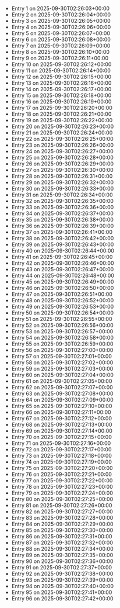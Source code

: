 - Entry 1 on 2025-09-30T02:26:03+00:00
- Entry 2 on 2025-09-30T02:26:04+00:00
- Entry 3 on 2025-09-30T02:26:05+00:00
- Entry 4 on 2025-09-30T02:26:06+00:00
- Entry 5 on 2025-09-30T02:26:07+00:00
- Entry 6 on 2025-09-30T02:26:08+00:00
- Entry 7 on 2025-09-30T02:26:09+00:00
- Entry 8 on 2025-09-30T02:26:10+00:00
- Entry 9 on 2025-09-30T02:26:11+00:00
- Entry 10 on 2025-09-30T02:26:12+00:00
- Entry 11 on 2025-09-30T02:26:14+00:00
- Entry 12 on 2025-09-30T02:26:15+00:00
- Entry 13 on 2025-09-30T02:26:16+00:00
- Entry 14 on 2025-09-30T02:26:17+00:00
- Entry 15 on 2025-09-30T02:26:18+00:00
- Entry 16 on 2025-09-30T02:26:19+00:00
- Entry 17 on 2025-09-30T02:26:20+00:00
- Entry 18 on 2025-09-30T02:26:21+00:00
- Entry 19 on 2025-09-30T02:26:22+00:00
- Entry 20 on 2025-09-30T02:26:23+00:00
- Entry 21 on 2025-09-30T02:26:24+00:00
- Entry 22 on 2025-09-30T02:26:25+00:00
- Entry 23 on 2025-09-30T02:26:26+00:00
- Entry 24 on 2025-09-30T02:26:27+00:00
- Entry 25 on 2025-09-30T02:26:28+00:00
- Entry 26 on 2025-09-30T02:26:29+00:00
- Entry 27 on 2025-09-30T02:26:30+00:00
- Entry 28 on 2025-09-30T02:26:31+00:00
- Entry 29 on 2025-09-30T02:26:32+00:00
- Entry 30 on 2025-09-30T02:26:33+00:00
- Entry 31 on 2025-09-30T02:26:34+00:00
- Entry 32 on 2025-09-30T02:26:35+00:00
- Entry 33 on 2025-09-30T02:26:36+00:00
- Entry 34 on 2025-09-30T02:26:37+00:00
- Entry 35 on 2025-09-30T02:26:38+00:00
- Entry 36 on 2025-09-30T02:26:39+00:00
- Entry 37 on 2025-09-30T02:26:41+00:00
- Entry 38 on 2025-09-30T02:26:42+00:00
- Entry 39 on 2025-09-30T02:26:43+00:00
- Entry 40 on 2025-09-30T02:26:44+00:00
- Entry 41 on 2025-09-30T02:26:45+00:00
- Entry 42 on 2025-09-30T02:26:46+00:00
- Entry 43 on 2025-09-30T02:26:47+00:00
- Entry 44 on 2025-09-30T02:26:48+00:00
- Entry 45 on 2025-09-30T02:26:49+00:00
- Entry 46 on 2025-09-30T02:26:50+00:00
- Entry 47 on 2025-09-30T02:26:51+00:00
- Entry 48 on 2025-09-30T02:26:52+00:00
- Entry 49 on 2025-09-30T02:26:53+00:00
- Entry 50 on 2025-09-30T02:26:54+00:00
- Entry 51 on 2025-09-30T02:26:55+00:00
- Entry 52 on 2025-09-30T02:26:56+00:00
- Entry 53 on 2025-09-30T02:26:57+00:00
- Entry 54 on 2025-09-30T02:26:58+00:00
- Entry 55 on 2025-09-30T02:26:59+00:00
- Entry 56 on 2025-09-30T02:27:00+00:00
- Entry 57 on 2025-09-30T02:27:01+00:00
- Entry 58 on 2025-09-30T02:27:02+00:00
- Entry 59 on 2025-09-30T02:27:03+00:00
- Entry 60 on 2025-09-30T02:27:04+00:00
- Entry 61 on 2025-09-30T02:27:05+00:00
- Entry 62 on 2025-09-30T02:27:07+00:00
- Entry 63 on 2025-09-30T02:27:08+00:00
- Entry 64 on 2025-09-30T02:27:09+00:00
- Entry 65 on 2025-09-30T02:27:10+00:00
- Entry 66 on 2025-09-30T02:27:11+00:00
- Entry 67 on 2025-09-30T02:27:12+00:00
- Entry 68 on 2025-09-30T02:27:13+00:00
- Entry 69 on 2025-09-30T02:27:14+00:00
- Entry 70 on 2025-09-30T02:27:15+00:00
- Entry 71 on 2025-09-30T02:27:16+00:00
- Entry 72 on 2025-09-30T02:27:17+00:00
- Entry 73 on 2025-09-30T02:27:18+00:00
- Entry 74 on 2025-09-30T02:27:19+00:00
- Entry 75 on 2025-09-30T02:27:20+00:00
- Entry 76 on 2025-09-30T02:27:21+00:00
- Entry 77 on 2025-09-30T02:27:22+00:00
- Entry 78 on 2025-09-30T02:27:23+00:00
- Entry 79 on 2025-09-30T02:27:24+00:00
- Entry 80 on 2025-09-30T02:27:25+00:00
- Entry 81 on 2025-09-30T02:27:26+00:00
- Entry 82 on 2025-09-30T02:27:27+00:00
- Entry 83 on 2025-09-30T02:27:28+00:00
- Entry 84 on 2025-09-30T02:27:29+00:00
- Entry 85 on 2025-09-30T02:27:30+00:00
- Entry 86 on 2025-09-30T02:27:31+00:00
- Entry 87 on 2025-09-30T02:27:32+00:00
- Entry 88 on 2025-09-30T02:27:34+00:00
- Entry 89 on 2025-09-30T02:27:35+00:00
- Entry 90 on 2025-09-30T02:27:36+00:00
- Entry 91 on 2025-09-30T02:27:37+00:00
- Entry 92 on 2025-09-30T02:27:38+00:00
- Entry 93 on 2025-09-30T02:27:39+00:00
- Entry 94 on 2025-09-30T02:27:40+00:00
- Entry 95 on 2025-09-30T02:27:41+00:00
- Entry 96 on 2025-09-30T02:27:42+00:00
